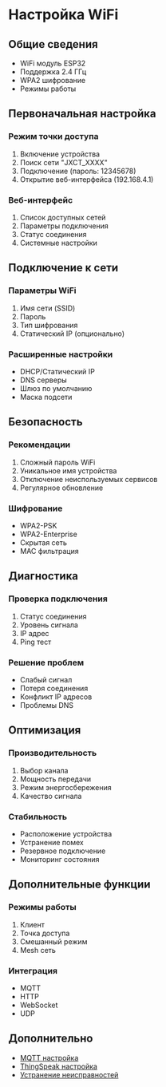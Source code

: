 # Настройка WiFi

## Общие сведения
- WiFi модуль ESP32
- Поддержка 2.4 ГГц
- WPA2 шифрование
- Режимы работы

## Первоначальная настройка

### Режим точки доступа
1. Включение устройства
2. Поиск сети "JXCT_XXXX"
3. Подключение (пароль: 12345678)
4. Открытие веб-интерфейса (192.168.4.1)

### Веб-интерфейс
1. Список доступных сетей
2. Параметры подключения
3. Статус соединения
4. Системные настройки

## Подключение к сети

### Параметры WiFi
1. Имя сети (SSID)
2. Пароль
3. Тип шифрования
4. Статический IP (опционально)

### Расширенные настройки
- DHCP/Статический IP
- DNS серверы
- Шлюз по умолчанию
- Маска подсети

## Безопасность

### Рекомендации
1. Сложный пароль WiFi
2. Уникальное имя устройства
3. Отключение неиспользуемых сервисов
4. Регулярное обновление

### Шифрование
- WPA2-PSK
- WPA2-Enterprise
- Скрытая сеть
- MAC фильтрация

## Диагностика

### Проверка подключения
1. Статус соединения
2. Уровень сигнала
3. IP адрес
4. Ping тест

### Решение проблем
- Слабый сигнал
- Потеря соединения
- Конфликт IP адресов
- Проблемы DNS

## Оптимизация

### Производительность
1. Выбор канала
2. Мощность передачи
3. Режим энергосбережения
4. Качество сигнала

### Стабильность
- Расположение устройства
- Устранение помех
- Резервное подключение
- Мониторинг состояния

## Дополнительные функции

### Режимы работы
1. Клиент
2. Точка доступа
3. Смешанный режим
4. Mesh сеть

### Интеграция
- MQTT
- HTTP
- WebSocket
- UDP

## Дополнительно
- [MQTT настройка](MQTT_SETUP.md)
- [ThingSpeak настройка](THINGSPEAK_SETUP.md)
- [Устранение неисправностей](TROUBLESHOOTING.md) 